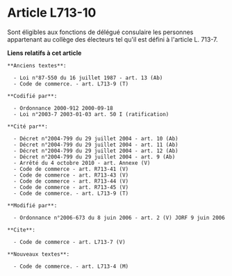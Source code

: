 # Article L713-10

Sont éligibles aux fonctions de délégué consulaire les personnes appartenant au collège des électeurs tel qu'il est défini à
l'article L. 713-7.

**Liens relatifs à cet article**

	**Anciens textes**:

	  - Loi n°87-550 du 16 juillet 1987 - art. 13 (Ab)
	  - Code de commerce. - art. L713-9 (T)

	**Codifié par**:

	  - Ordonnance 2000-912 2000-09-18
	  - Loi n°2003-7 2003-01-03 art. 50 I (ratification)

	**Cité par**:

	  - Décret n°2004-799 du 29 juillet 2004 - art. 10 (Ab)
	  - Décret n°2004-799 du 29 juillet 2004 - art. 11 (Ab)
	  - Décret n°2004-799 du 29 juillet 2004 - art. 12 (Ab)
	  - Décret n°2004-799 du 29 juillet 2004 - art. 9 (Ab)
	  - Arrêté du 4 octobre 2010 - art. Annexe (V)
	  - Code de commerce - art. R713-41 (V)
	  - Code de commerce - art. R713-43 (V)
	  - Code de commerce - art. R713-44 (V)
	  - Code de commerce - art. R713-45 (V)
	  - Code de commerce. - art. L713-9 (T)

	**Modifié par**:

	  - Ordonnance n°2006-673 du 8 juin 2006 - art. 2 (V) JORF 9 juin 2006

	**Cite**:

	  - Code de commerce - art. L713-7 (V)

	**Nouveaux textes**:

	  - Code de commerce. - art. L713-4 (M)
